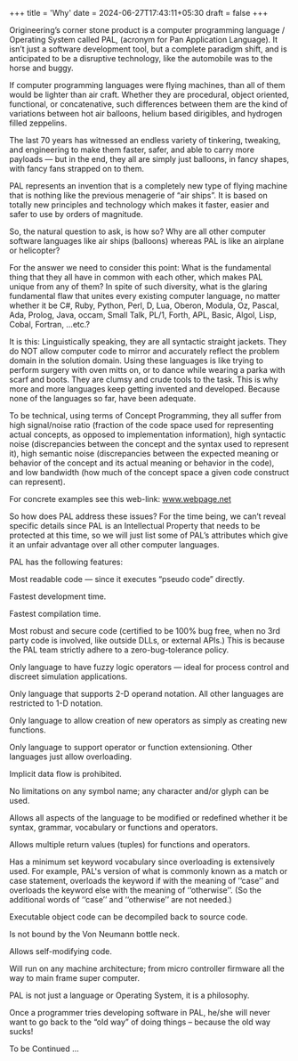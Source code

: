 +++
title = 'Why'
date = 2024-06-27T17:43:11+05:30
draft = false
+++


Origineering’s corner stone product is a computer programming language / Operating System called PAL, (acronym for Pan Application Language).
It isn’t just a software development tool, but a complete paradigm shift, and is anticipated to be a disruptive technology, like the automobile was to the horse and buggy.

If computer programming languages were flying machines, than all of them would be lighter than air craft.  Whether they are procedural, object oriented, functional, or concatenative, such differences between them are the kind of variations between hot air balloons, helium based dirigibles, and hydrogen filled zeppelins.  

The last 70 years has witnessed an endless variety of tinkering, tweaking, and engineering to make them faster, safer, and able to carry more payloads — but in the end, they all are simply just balloons, in fancy shapes, with fancy fans strapped on to them.

PAL represents an invention that is a completely new type of flying machine that is nothing like the previous menagerie of “air ships”.  It is based on totally new principles and technology which makes it faster, easier and safer to use by orders of magnitude.

So, the natural question to ask, is how so?  Why are all other computer software languages like air ships (balloons) whereas PAL is like an airplane or helicopter? 

For the answer we need to consider this point: What is the fundamental thing that they all have in common with each other, which makes PAL unique from any of them?  In spite of such diversity, what is the glaring fundamental flaw that unites every existing computer language, no matter whether it be C#, Ruby, Python, Perl, D, Lua, Oberon, Modula, Oz, Pascal,  Ada, Prolog, Java, occam, Small Talk, PL/1, Forth, APL, Basic, Algol, Lisp, Cobal, Fortran, …etc.?

It is this: Linguistically speaking, they are all syntactic straight jackets.  They do NOT allow computer code to mirror and accurately reflect the problem domain in the solution domain.  Using these languages is like trying to perform surgery with oven mitts on, or to dance while wearing a parka with scarf and boots.  They are clumsy and crude tools to the task.  This is why more and more languages keep getting invented and developed.  Because none of the languages so far, have been adequate.

To be technical, using terms of Concept Programming, they all suffer from high signal/noise ratio (fraction of the code space used for representing actual concepts, as opposed to implementation information), high syntactic noise (discrepancies between the concept and the syntax used to represent it), high semantic noise  (discrepancies between the expected meaning or behavior of the concept and its actual meaning or behavior in the code), and low bandwidth (how much of the concept space a given code construct can represent).

For concrete examples see this web-link: www.webpage.net 

So how does PAL address these issues?
For the time being, we can’t reveal specific details since PAL is an Intellectual Property that needs to be protected at this time, so we will just list some of PAL’s attributes which give it an unfair advantage over all other computer languages.

PAL has the following features:

Most readable code — since it executes “pseudo code” directly.

Fastest development time.

Fastest compilation time.

Most robust and secure code (certified to be 100% bug free, when no 3rd party code is involved, like outside DLLs, or external APIs.)
This is because the PAL team strictly adhere to a  zero-bug-tolerance policy.

Only language to have fuzzy logic operators — ideal for process control and discreet simulation applications.

Only language that supports 2-D operand notation.  All other languages are restricted to 1-D notation.

Only language to allow creation of new operators as simply as creating new functions.

Only language to support operator or function extensioning.  Other languages just allow overloading.

Implicit data flow is prohibited.

No limitations on any symbol name; any character and/or glyph can be used.

Allows all aspects of the language to be modified or redefined whether it be syntax, grammar, vocabulary or functions and operators.

Allows multiple return values (tuples) for functions and operators.


Has a minimum set keyword vocabulary since overloading is extensively used.  For example, PAL's version of what is commonly known as a match or case statement, overloads the keyword if  with the meaning of ‘‘case’’ and overloads the keyword else with the meaning of ‘‘otherwise’’.  (So the additional words of ‘‘case’’ and ‘‘otherwise’’ are not needed.)

Executable object code can be decompiled back to source code.
 
Is not bound by the Von Neumann bottle neck.

Allows self-modifying code.

Will run on any machine architecture; from micro controller firmware all the way to main frame super computer.

PAL is not just a language or Operating System, it is a philosophy.

Once a programmer tries developing software in PAL, he/she will never want to go back to the “old way” of doing things – because the old way sucks!


To be Continued …
